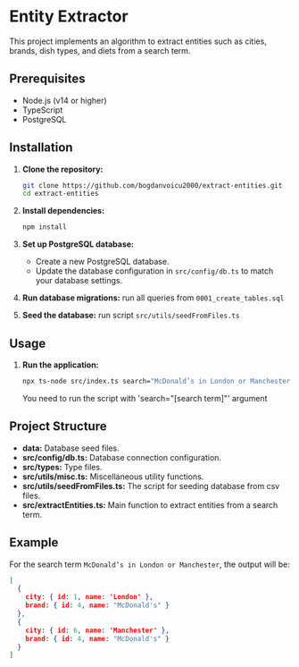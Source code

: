 # Entity Extractor

This project implements an algorithm to extract entities such as cities, brands, dish types, and diets from a search
term.

## Prerequisites

- Node.js (v14 or higher)
- TypeScript
- PostgreSQL

## Installation

1. **Clone the repository:**
    ```bash
    git clone https://github.com/bogdanvoicu2000/extract-entities.git
    cd extract-entities
    ```

2. **Install dependencies:**
    ```bash
    npm install
    ```

3. **Set up PostgreSQL database:**
    - Create a new PostgreSQL database.
    - Update the database configuration in `src/config/db.ts` to match your database settings.

4. **Run database migrations:**
   run all queries from `0001_create_tables.sql`

5. **Seed the database:**
   run script `src/utils/seedFromFiles.ts`

## Usage

1. **Run the application:**
    ```bash
    npx ts-node src/index.ts search="McDonald’s in London or Manchester"
    ```
   You need to run the script with 'search="[search term]"' argument

## Project Structure

- **data:** Database seed files.
- **src/config/db.ts:** Database connection configuration.
- **src/types:** Type files.
- **src/utils/misc.ts:** Miscellaneous utility functions.
- **src/utils/seedFromFiles.ts:** The script for seeding database from csv files.
- **src/extractEntities.ts:** Main function to extract entities from a search term.

## Example

For the search term `McDonald’s in London or Manchester`, the output will be:

```json
[
  {
    city: { id: 1, name: 'London' },
    brand: { id: 4, name: "McDonald's" }
  },
  {
    city: { id: 6, name: 'Manchester' },
    brand: { id: 4, name: "McDonald's" }
  }
]
```
